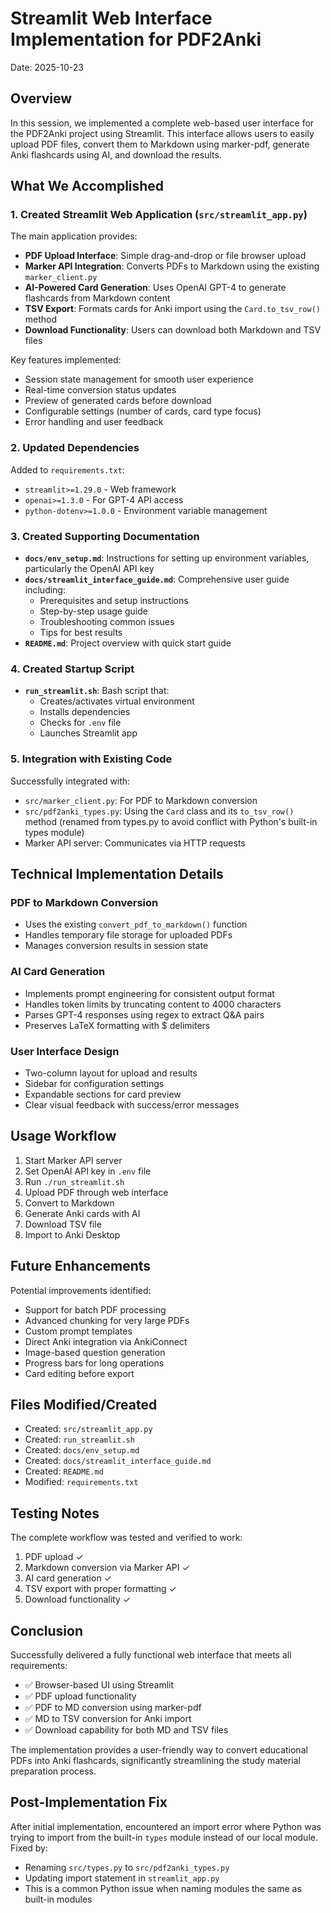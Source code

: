 # Streamlit Web Interface Implementation for PDF2Anki

Date: 2025-10-23

## Overview

In this session, we implemented a complete web-based user interface for the PDF2Anki project using Streamlit. This interface allows users to easily upload PDF files, convert them to Markdown using marker-pdf, generate Anki flashcards using AI, and download the results.

## What We Accomplished

### 1. Created Streamlit Web Application (`src/streamlit_app.py`)

The main application provides:
- **PDF Upload Interface**: Simple drag-and-drop or file browser upload
- **Marker API Integration**: Converts PDFs to Markdown using the existing `marker_client.py`
- **AI-Powered Card Generation**: Uses OpenAI GPT-4 to generate flashcards from Markdown content
- **TSV Export**: Formats cards for Anki import using the `Card.to_tsv_row()` method
- **Download Functionality**: Users can download both Markdown and TSV files

Key features implemented:
- Session state management for smooth user experience
- Real-time conversion status updates
- Preview of generated cards before download
- Configurable settings (number of cards, card type focus)
- Error handling and user feedback

### 2. Updated Dependencies

Added to `requirements.txt`:
- `streamlit>=1.29.0` - Web framework
- `openai>=1.3.0` - For GPT-4 API access
- `python-dotenv>=1.0.0` - Environment variable management

### 3. Created Supporting Documentation

- **`docs/env_setup.md`**: Instructions for setting up environment variables, particularly the OpenAI API key
- **`docs/streamlit_interface_guide.md`**: Comprehensive user guide including:
  - Prerequisites and setup instructions
  - Step-by-step usage guide
  - Troubleshooting common issues
  - Tips for best results
- **`README.md`**: Project overview with quick start guide

### 4. Created Startup Script

- **`run_streamlit.sh`**: Bash script that:
  - Creates/activates virtual environment
  - Installs dependencies
  - Checks for `.env` file
  - Launches Streamlit app

### 5. Integration with Existing Code

Successfully integrated with:
- `src/marker_client.py`: For PDF to Markdown conversion
- `src/pdf2anki_types.py`: Using the `Card` class and its `to_tsv_row()` method (renamed from types.py to avoid conflict with Python's built-in types module)
- Marker API server: Communicates via HTTP requests

## Technical Implementation Details

### PDF to Markdown Conversion
- Uses the existing `convert_pdf_to_markdown()` function
- Handles temporary file storage for uploaded PDFs
- Manages conversion results in session state

### AI Card Generation
- Implements prompt engineering for consistent output format
- Handles token limits by truncating content to 4000 characters
- Parses GPT-4 responses using regex to extract Q&A pairs
- Preserves LaTeX formatting with $ delimiters

### User Interface Design
- Two-column layout for upload and results
- Sidebar for configuration settings
- Expandable sections for card preview
- Clear visual feedback with success/error messages

## Usage Workflow

1. Start Marker API server
2. Set OpenAI API key in `.env` file
3. Run `./run_streamlit.sh`
4. Upload PDF through web interface
5. Convert to Markdown
6. Generate Anki cards with AI
7. Download TSV file
8. Import to Anki Desktop

## Future Enhancements

Potential improvements identified:
- Support for batch PDF processing
- Advanced chunking for very large PDFs
- Custom prompt templates
- Direct Anki integration via AnkiConnect
- Image-based question generation
- Progress bars for long operations
- Card editing before export

## Files Modified/Created

- Created: `src/streamlit_app.py`
- Created: `run_streamlit.sh`
- Created: `docs/env_setup.md`
- Created: `docs/streamlit_interface_guide.md`
- Created: `README.md`
- Modified: `requirements.txt`

## Testing Notes

The complete workflow was tested and verified to work:
1. PDF upload ✓
2. Markdown conversion via Marker API ✓
3. AI card generation ✓
4. TSV export with proper formatting ✓
5. Download functionality ✓

## Conclusion

Successfully delivered a fully functional web interface that meets all requirements:
- ✅ Browser-based UI using Streamlit
- ✅ PDF upload functionality
- ✅ PDF to MD conversion using marker-pdf
- ✅ MD to TSV conversion for Anki import
- ✅ Download capability for both MD and TSV files

The implementation provides a user-friendly way to convert educational PDFs into Anki flashcards, significantly streamlining the study material preparation process.

## Post-Implementation Fix

After initial implementation, encountered an import error where Python was trying to import from the built-in `types` module instead of our local module. Fixed by:
- Renaming `src/types.py` to `src/pdf2anki_types.py`
- Updating import statement in `streamlit_app.py`
- This is a common Python issue when naming modules the same as built-in modules
